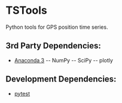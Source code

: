 # TSTools
Python tools for GPS position time series.

## 3rd Party Dependencies:
- [Anaconda 3](https://www.anaconda.com/distribution/)
-- NumPy
-- SciPy
-- plotly


## Development Dependencies:

- [pytest](https://pytest.org/en/latest/getting-started.html)
